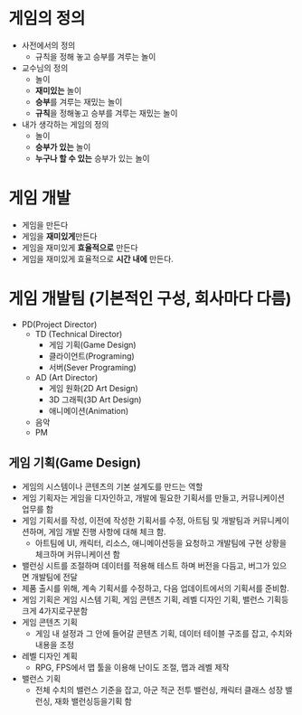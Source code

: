 # 게임의 정의
- 사전에서의 정의
  - 규칙을 정해 놓고 승부를 겨루는 놀이
- 교수님의 정의
  - 놀이
  - **재미있는** 놀이
  - **승부**를 겨루는 재밌는 놀이
  - **규칙**을 정해놓고 승부를 겨루는 재밌는 놀이
- 내가 생각하는 게임의 정의
  - 놀이
  - **승부가 있는** 놀이
  - **누구나 할 수 있는** 승부가 있는 놀이

# 게임 개발
- 게임을 만든다 
- 게임을 **재미있게**만든다
- 게임을 재미있게 **효율적으로** 만든다
- 게임을 재미있게 효율적으로 **시간 내에** 만든다.

# 게임 개발팀 (기본적인 구성, 회사마다 다름)
- PD(Project Director)
  - TD (Technical Director)
    - 게임 기획(Game Design)
    - 클라이언트(Programing)
    - 서버(Sever Programing)
  - AD (Art Director)
    - 게임 원화(2D Art Design)
    - 3D 그래픽(3D Art Design)
    - 애니메이션(Animation)
  - 음악
  - PM

## 게임 기획(Game Design)
- 게임의 시스템이나 콘텐츠의 기본 설계도를 만드는 역할 
- 게임 기획자는 게임을 디자인하고, 개발에 필요한 기획서를 만들고, 커뮤니케이션 업무를 함
- 게임 기획서를 작성, 이전에 작성한 기획서를 수정, 아트팀 및 개발팀과 커뮤니케이션하며, 게임 개발 진행 사항에 대해 체크 함.
  - 아트팀에 UI, 캐릭터, 리소스, 애니메이션등을 요청하고 개발팀에 구현 상황을 체크하며 커뮤니케이션 함
- 밸런싱 시트를 조절하며 데이터를 적용해 테스트 하며 버전을 다듬고, 버그가 있으면 개발팀에 전달
- 제품 출시를 위해, 계속 기획서를 수정하고, 다음 업데이트에서의 기획서를 준비함.
- 게임 기획은 게임 시스템 기획, 게임 콘텐츠 기획, 레벨 디자인 기획, 밸런스 기획등 크게 4가지로구분함 
- 게임 콘텐츠 기획
  - 게임 내 설정과 그 안에 들어갈 콘텐츠 기획, 데이터 테이블 구조를 잡고, 수치와 내용을 조정
- 레벨 디자인 계획
  - RPG, FPS에서 맵 툴을 이용해 난이도 조절, 맵과 레벨 제작
- 밸런스 기획
  - 전체 수치의 밸런스 기준을 잡고, 아군 적군 전투 밸런싱, 캐릭터 클래스 성장 밸런싱, 재화 밸런싱등을기획 함
